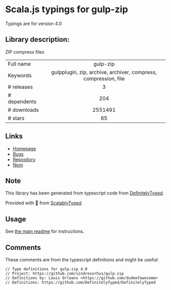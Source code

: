 
# Scala.js typings for gulp-zip

Typings are for version 4.0

## Library description:
ZIP compress files

|                    |                 |
| ------------------ | :-------------: |
| Full name          | gulp-zip |
| Keywords           | gulpplugin, zip, archive, archiver, compress, compression, file |
| # releases         | 3 |
| # dependents       | 204 |
| # downloads        | 2551491 |
| # stars            | 65 |

## Links
- [Homepage](https://github.com/sindresorhus/gulp-zip#readme)
- [Bugs](https://github.com/sindresorhus/gulp-zip/issues)
- [Repository](https://github.com/sindresorhus/gulp-zip)
- [Npm](https://www.npmjs.com/package/gulp-zip)
    


## Note
This library has been generated from typescript code from [DefinitelyTyped](https://definitelytyped.org).

Provided with :purple_heart: from [ScalablyTyped](https://github.com/oyvindberg/ScalablyTyped)

## Usage
See [the main readme](../../readme.md) for instructions.

## Comments

These comments are from the typescript definitions and might be useful:
```
// Type definitions for gulp-zip 4.0
// Project: https://github.com/sindresorhus/gulp-zip
// Definitions by: Louis Orleans <https://github.com/dudeofawesome>
// Definitions: https://github.com/DefinitelyTyped/DefinitelyTyped

```

